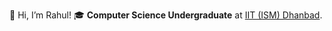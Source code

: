 👋 Hi, I’m Rahul!
🎓 **Computer Science Undergraduate** at [IIT (ISM) Dhanbad](https://www.iitism.ac.in/).


<!---
crypticsaiyan/crypticsaiyan is a ✨ special ✨ repository because its `README.md` (this file) appears on your GitHub profile.
You can click the Preview link to take a look at your changes.
--->
